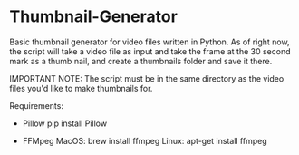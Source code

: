 # Thumbnail-Generator
Basic thumbnail generator for video files written in Python. As of right now, the script will take a video file as input and take the frame at the 30 second mark as a thumb nail, and create a thumbnails folder and save it there.

IMPORTANT NOTE: The script must be in the same directory as the video files you'd like to make thumbnails for.

Requirements:

- Pillow
  pip install Pillow
  
- FFMpeg
  MacOS: brew install ffmpeg
  Linux: apt-get install ffmpeg
